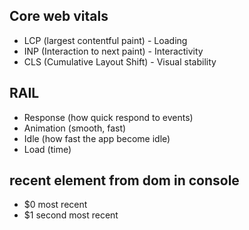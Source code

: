 ## Core web vitals

- LCP (largest contentful paint) - Loading
- INP (Interaction to next paint) - Interactivity
- CLS (Cumulative Layout Shift) - Visual stability

## RAIL

- Response (how quick respond to events)
- Animation (smooth, fast)
- Idle (how fast the app become idle)
- Load (time)

## recent element from dom in console 
 - $0 most recent
 - $1 second most recent
